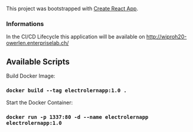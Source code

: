 This project was bootstrapped with [Create React App](https://github.com/facebook/create-react-app).

### Informations
In the CI/CD Lifecycle this application will be available on  http://wiproh20-owerlen.enterpriselab.ch/

## Available Scripts

Build Docker Image:

### `docker build --tag electrolernapp:1.0 .`


Start the Docker Container:

### `docker run -p 1337:80 -d --name electrolernapp electrolernapp:1.0`

